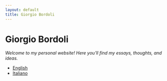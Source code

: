 ```yaml
---
layout: default
title: Giorgio Bordoli
---
```


# Giorgio Bordoli
*Welcome to my personal website! Here you'll find my essays, thoughts, and ideas.*

- [English](/english)
- [Italiano](/italiano)